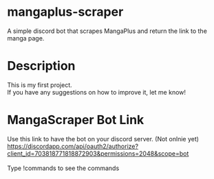 # mangaplus-scraper
A simple discord bot that scrapes MangaPlus and return the link to the manga page.

# Description
This is my first project.
<br>If you have any suggestions on how to improve it, let me know!</br>

# MangaScraper Bot Link
Use this link to have the bot on your discord server. (Not onlnie yet)
<br>https://discordapp.com/api/oauth2/authorize?client_id=703818771818872903&permissions=2048&scope=bot</br>
<br>Type !commands to see the commands</br>
